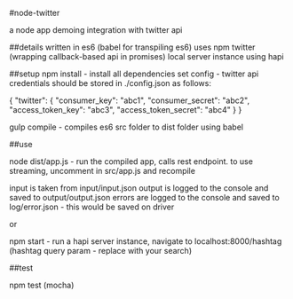 #node-twitter

a node app demoing integration with twitter api

##details
written in es6 (babel for transpiling es6)
uses npm twitter (wrapping callback-based api in promises)
local server instance using hapi

##setup
npm install - install all dependencies
set config - twitter api credentials should be stored in ./config.json as follows:

{
    "twitter": {
        "consumer_key": "abc1",
        "consumer_secret": "abc2",
        "access_token_key": "abc3",
        "access_token_secret": "abc4"
    }
}

gulp compile - compiles es6 src folder to dist folder using babel

##use

node dist/app.js - run the compiled app, calls rest endpoint. to use streaming, uncomment in src/app.js and recompile

input is taken from input/input.json
output is logged to the console and saved to output/output.json
errors are logged to the console and saved to log/error.json - this would be saved on driver

or

npm start - run a hapi server instance, navigate to localhost:8000/hashtag (hashtag query param - replace with your search)


##test

npm test (mocha)

